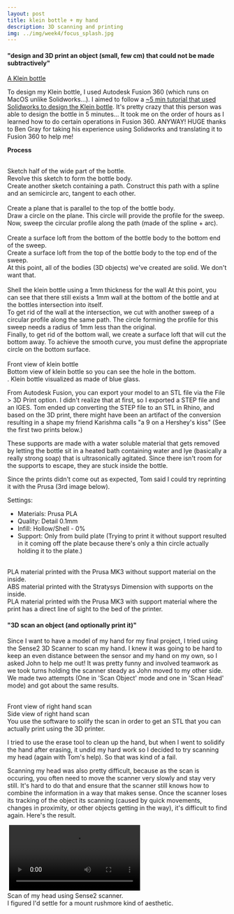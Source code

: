 ```yaml
---
layout: post
title: klein bottle + my hand
description: 3D scanning and printing
img: ../img/week4/focus_splash.jpg
---
```

#### "design and 3D print an object (small, few cm) that could not be made subtractively"
[A Klein bottle](https://en.wikipedia.org/wiki/Klein_bottle)

To design my Klein bottle, I used Autodesk Fusion 360 (which runs on MacOS unlike Solidworks...). I aimed to follow a [~5 min tutorial that used Solidworks to design the Klein bottle](https://www.youtube.com/watch?v=MpfFYe0OGg4). It's pretty crazy that this person was able to design the bottle in 5 minutes... It took me on the order of hours as I learned how to do certain operations in Fusion 360. ANYWAY! HUGE thanks to Ben Gray for taking his experience using Solidworks and translating it to Fusion 360 to help me!

__Process__
<div class="img_row">
	<img class="col one" src="{{ site.baseurl }}/img/week4/1_sketch.jpg" alt="" title=""/>
	<img class="col one" src="{{ site.baseurl }}/img/week4/2_revolve.jpg" alt="" title=""/>
	<img class="col one" src="{{ site.baseurl }}/img/week4/3_sketch_spline_arc.jpg" alt="" title=""/>
</div>
<div class="col one caption">
	Sketch half of the wide part of the bottle.
</div>
<div class="col one caption">
	Revolve this sketch to form the bottle body.
</div>
<div class="col one caption">
	Create another sketch containing a path. Construct this path with a spline and an semicircle arc, tangent to each other.
</div>
<div class="img_row">
	<img class="col one" src="{{ site.baseurl }}/img/week4/4_plane.jpg" alt="" title=""/>
	<img class="col one" src="{{ site.baseurl }}/img/week4/5_circle_on_plane.jpg" alt="" title=""/>
	<img class="col one" src="{{ site.baseurl }}/img/week4/6_sweep.jpg" alt="" title=""/>
</div>
<div class="col one caption">
	Create a plane that is parallel to the top of the bottle body.
</div>
<div class="col one caption">
	Draw a circle on the plane. This circle will provide the profile for the sweep.
</div>
<div class="col one caption">
	Now, sweep the circular profile along the path (made of the spline + arc).
</div>
<div class="img_row">
	<img class="col one" src="{{ site.baseurl }}/img/week4/7_surface_loft_bottom.jpg" alt="" title=""/>
	<img class="col one" src="{{ site.baseurl }}/img/week4/8_surace_loft_top.jpg" alt="" title=""/>
	<img class="col one" src="{{ site.baseurl }}/img/week4/9_solid_sectional_analysis_xy.jpg" alt="" title=""/>
</div>
<div class="col one caption">
	Create a surface loft from the bottom of the bottle body to the bottom end of the sweep.
</div>
<div class="col one caption">
	Create a surface loft from the top of the bottle body to the top end of the sweep.
</div>
<div class="col one caption">
	At this point, all of the bodies (3D objects) we've created are solid. We don't want that.
</div>
<div class="img_row">
	<img class="col one" src="{{ site.baseurl }}/img/week4/10_shell.jpg" alt="" title=""/>
	<img class="col one" src="{{ site.baseurl }}/img/week4/11_sweep_cut.jpg" alt="" title=""/>
	<img class="col one" src="{{ site.baseurl }}/img/week4/12_surface_loft_cut.jpg" alt="" title=""/>
</div>
<div class="col one caption">
	Shell the klein bottle using a 1mm thickness for the wall At this point, you can see that there still exists a 1mm wall at the bottom of the bottle and at the bottles intersection into itself.</div>
<div class="col one caption">
	To get rid of the wall at the intersection, we cut with another sweep of a circular profile along the same path. The circle forming the profile for this sweep needs a radius of 1mm less than the original.
</div>
<div class="col one caption">
	Finally, to get rid of the bottom wall, we create a surface loft that will cut the bottom away. To achieve the smooth curve, you must define the appropriate circle on the bottom surface.
</div>

<div class="img_row">
	<img class="col one" src="{{ site.baseurl }}/img/week4/final_1.jpg" alt="" title="front view of klein bottle"/>
	<img class="col one" src="{{ site.baseurl }}/img/week4/final_2.jpg" alt="" title="bottom view of klein bottle"/>
	<img class="col one" src="{{ site.baseurl }}/img/week4/splash.jpg" alt="" title="klein bottle modeled as made of blue glass"/>
</div>
<div class="col one caption">
	Front view of klein bottle
</div>
<div class="col one caption">
	Bottom view of klein bottle so you can see the hole in the bottom.
</div>
<div class="col one caption">.
	Klein bottle visualized as made of blue glass.
</div>

From Autodesk Fusion, you can export your model to an STL file via the File > 3D Print option. I didn't realize that at first, so I exported a STEP file and an IGES. Tom ended up converting the STEP file to an STL in Rhino, and based on the 3D print, there might have been an artifact of the conversion resulting in a shape my friend Karishma calls "a 9 on a Hershey's kiss" (See the first two prints below.)

These supports are made with a water soluble material that gets removed by letting the bottle sit in a heated bath containing water and lye (basically a really strong soap) that is ultrasonically agitated. Since there isn't room for the supports to escape, they are stuck inside the bottle.

Since the prints didn't come out as expected, Tom said I could try reprinting it with the Prusa (3rd image below).

Settings:
* Materials: Prusa PLA
* Quality: Detail 0.1mm
* Infill: Hollow/Shell - 0%
* Support: Only from build plate
(Trying to print it without support resulted in it coming off the plate because there's only a thin circle actually holding it to the plate.)

<div class="img_row">
	<img class="col one" src="{{ site.baseurl }}/img/week4/13_prusa.jpg" alt="" title="grey hollow, 3d-printed klein bottle"/>
	<img class="col one" src="{{ site.baseurl }}/img/week4/14_dimension_support.jpg" alt="" title="white 3d-printed klein bottle with supports inside"/>
	<img class="col one" src="{{ site.baseurl }}/img/week4/25_better_bottle.jpg" alt="" title="correctedBottle"/>
</div>
<div class="col one caption">
	PLA material printed with the Prusa MK3 without support material on the inside.
</div>
<div class="col one caption">
	ABS material printed with the Stratysys Dimension with supports on the inside.
</div>
<div class="col one caption">
	PLA material printed with the Prusa MK3 with support material where the print has a direct line of sight to the bed of the printer.
</div>

#### "3D scan an object (and optionally print it)"
Since I want to have a model of my hand for my final project, I tried using the Sense2 3D Scanner to scan my hand. I knew it was going to be hard to keep an even distance between the sensor and my hand on my own, so I asked John to help me out! It was pretty funny and involved teamwork as we took turns holding the scanner steady as John moved to my other side. We made two attempts (One in 'Scan Object' mode and one in 'Scan Head' mode) and got about the same results.

<div class="img_row">
	<img class="col one" src="{{ site.baseurl }}/img/week4/15_sense2_hand.jpg" alt="" title="Front view of right hand scan"/>
	<img class="col one" src="{{ site.baseurl }}/img/week4/16_sense2_hand_side.jpg" alt="" title="Side view of right hand scan"/>
	<img class="col one" src="{{ site.baseurl }}/img/week4/17_sense2_hand_solidify.jpg" alt="" title="Solified hand scan"/>
</div>
<div class="col one caption">
	Front view of right hand scan
</div>
<div class="col one caption">
	Side view of right hand scan
</div>
<div class="col one caption">
	You use the software to solify the scan in order to get an STL that you can actually print using the 3D printer.
</div>

I tried to use the erase tool to clean up the hand, but when I went to solidify the hand after erasing, it undid my hard work so I decided to try scanning my head (again with Tom's help). So that was kind of a fail.

Scanning my head was also pretty difficult, because as the scan is occuring, you often need to move the scanner very slowly and stay very still. It's hard to do that and ensure that the scanner still knows how to combine the information in a way that makes sense. Once the scanner loses its tracking of the object its scanning (caused by quick movements, changes in proximity, or other objects getting in the way), it's difficult to find again. Here's the result.

<div class="img_row">
	<img class="col one" src="{{ site.baseurl }}/img/week4/20_sense2_head_scan.jpg" alt="" title="Scan of tina's head"/>
	<video class="col two video" controls>
	<source src="{{ site.baseurl }}/img/week4/0_sense2_head2.mp4" type="video/mp4">
	</video>
</div>
<div class="col one caption">
	Scan of my head using Sense2 scanner.
</div>
<div class="col two caption">
	I figured I'd settle for a mount rushmore kind of aesthetic.
</div>

<!-- #### "Characterize the 3D printer"
Another printer made available to the class is the Sindoh 3DWox. Nicole and I printed a testfile to the Sindoh 3DWox to characterize it. Using this print given to us, we
 -->


